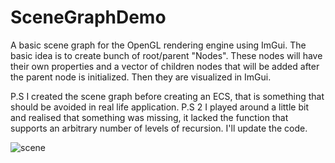 # SceneGraphDemo
A basic scene graph for the OpenGL rendering engine using ImGui. The basic idea is to create bunch of root/parent "Nodes". These nodes will have their own properties and a vector of children nodes that will be added after the parent node is initialized. Then they are visualized in ImGui.

P.S I created the scene graph before creating an ECS, that is something that should be avoided in real life application.
P.S 2 I played around a little bit and realised that something was missing, it lacked the function that supports an arbitrary number of levels of recursion. I'll update the code.



![scene](https://user-images.githubusercontent.com/69974236/228007582-7067c967-824f-4088-9452-ef2520fc206c.gif)
